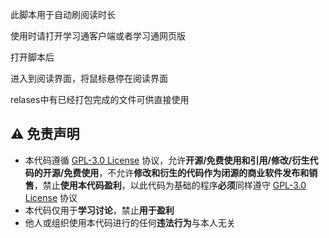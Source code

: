 此脚本用于自动刷阅读时长

使用时请打开学习通客户端或者学习通网页版

打开脚本后

进入到阅读界面，将鼠标悬停在阅读界面

relases中有已经打包完成的文件可供直接使用

## :warning: 免责声明
- 本代码遵循 [GPL-3.0 License](https://github.com/SJYssr/Cx_ydsc/blob/main/LICENSE) 协议，允许**开源/免费使用和引用/修改/衍生代码的开源/免费使用**，不允许**修改和衍生的代码作为闭源的商业软件发布和销售**，禁止**使用本代码盈利**，以此代码为基础的程序**必须**同样遵守 [GPL-3.0 License](https://github.com/SJYssr/Cx_ydsc/main/LICENSE) 协议
- 本代码仅用于**学习讨论**，禁止**用于盈利**
- 他人或组织使用本代码进行的任何**违法行为**与本人无关